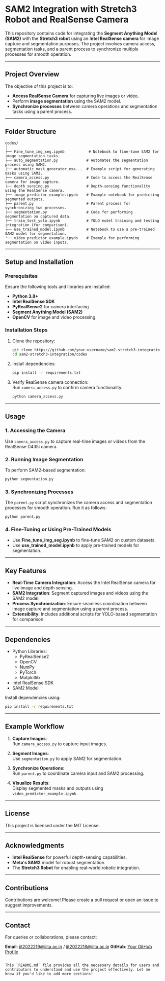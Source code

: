 
# SAM2 Integration with Stretch3 Robot and RealSense Camera

This repository contains code for integrating the **Segment Anything Model (SAM2)** with the **Stretch3 robot** using an **Intel RealSense camera** for image capture and segmentation purposes. The project involves camera access, segmentation tasks, and a parent process to synchronize multiple processes for smooth operation.

---

## Project Overview

The objective of this project is to:  
- **Access RealSense Camera** for capturing live images or video.  
- Perform **image segmentation** using the SAM2 model.  
- **Synchronize processes** between camera operations and segmentation tasks using a parent process.

---

## Folder Structure  

```
codes/
│
├── Fine_tune_img_seg.ipynb           # Notebook to fine-tune SAM2 for image segmentation tasks.
├── auto_segmentation.py             # Automates the segmentation process using SAM2.
├── automatic_mask_generator_exa...  # Example script for generating masks using SAM2.
├── camera_access.py                 # Code to access the RealSense camera for image capture.
├── depth_sensing.py                 # Depth-sensing functionality using the RealSense camera.
├── image_predictor_example.ipynb    # Example notebook for predicting segmented outputs.
├── parent.py                        # Parent process for synchronizing two processes.
├── segmentation.py                  # Code for performing segmentation on captured data.
├── train_test_yolo.ipynb            # YOLO model training and testing integration (for comparison).
├── use_trained_model.ipynb          # Notebook to use a pre-trained SAM2 model for segmentation.
└── video_predictor_example.ipynb    # Example for performing segmentation on video inputs.
```

---

## Setup and Installation  

### Prerequisites  
Ensure the following tools and libraries are installed:  
- **Python 3.8+**  
- **Intel RealSense SDK**  
- **PyRealSense2** for camera interfacing  
- **Segment Anything Model (SAM2)**  
- **OpenCV** for image and video processing  

### Installation Steps  
1. Clone the repository:  
   ```bash
   git clone https://github.com/your-username/sam2-stretch3-integration.git
   cd sam2-stretch3-integration/codes
   ```

2. Install dependencies:  
   ```bash
   pip install -r requirements.txt
   ```

3. Verify RealSense camera connection:  
   Run `camera_access.py` to confirm camera functionality.  
   ```bash
   python camera_access.py
   ```

---

## Usage  

### 1. **Accessing the Camera**  
Use `camera_access.py` to capture real-time images or videos from the RealSense D435i camera.  

### 2. **Running Image Segmentation**  
To perform SAM2-based segmentation:  
   ```bash
   python segmentation.py
   ```

### 3. **Synchronizing Processes**  
The `parent.py` script synchronizes the camera access and segmentation processes for smooth operation. Run it as follows:  
   ```bash
   python parent.py
   ```

### 4. **Fine-Tuning or Using Pre-Trained Models**  
- Use **Fine_tune_img_seg.ipynb** to fine-tune SAM2 on custom datasets.  
- Use **use_trained_model.ipynb** to apply pre-trained models for segmentation.  

---

## Key Features  

- **Real-Time Camera Integration**: Access the Intel RealSense camera for live image and depth sensing.  
- **SAM2 Integration**: Segment captured images and videos using the SAM2 model.  
- **Process Synchronization**: Ensure seamless coordination between image capture and segmentation using a parent process.  
- **Extensibility**: Includes additional scripts for YOLO-based segmentation for comparison.  

---

## Dependencies  

- Python Libraries:  
  - PyRealSense2  
  - OpenCV  
  - NumPy  
  - PyTorch  
  - Matplotlib  
- Intel RealSense SDK  
- SAM2 Model  

Install dependencies using:  
```bash
pip install -r requirements.txt
```

---

## Example Workflow  

1. **Capture Images**:  
   Run `camera_access.py` to capture input images.  

2. **Segment Images**:  
   Use `segmentation.py` to apply SAM2 for segmentation.  

3. **Synchronize Operations**:  
   Run `parent.py` to coordinate camera input and SAM2 processing.  

4. **Visualize Results**:  
   Display segmented masks and outputs using `video_predictor_example.ipynb`.  

---

## License  

This project is licensed under the MIT License.  

---

## Acknowledgments  

- **Intel RealSense** for powerful depth-sensing capabilities.  
- **Meta's SAM2** model for robust segmentation.  
- The **Stretch3 Robot** for enabling real-world robotic integration.  

---

## Contributions  

Contributions are welcome! Please create a pull request or open an issue to suggest improvements.  

---

## Contact  

For queries or collaborations, please contact:  

**Email**: iit2022219@iiita.ac.in / iit2022218@iiita.ac.in 
**GitHub**: [Your GitHub Profile](https://github.com/shorty-huddybuddy)  
```

This `README.md` file provides all the necessary details for users and contributors to understand and use the project effectively. Let me know if you'd like to add more sections!
